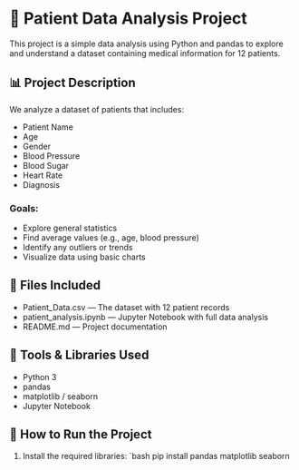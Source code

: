 # 🏥 Patient Data Analysis Project

This project is a simple data analysis using Python and pandas to explore and understand a dataset containing medical information for 12 patients.

## 📊 Project Description

We analyze a dataset of patients that includes:
- Patient Name
- Age
- Gender
- Blood Pressure
- Blood Sugar
- Heart Rate
- Diagnosis

### Goals:
- Explore general statistics
- Find average values (e.g., age, blood pressure)
- Identify any outliers or trends
- Visualize data using basic charts

## 📁 Files Included

- Patient_Data.csv — The dataset with 12 patient records
- patient_analysis.ipynb — Jupyter Notebook with full data analysis
- README.md — Project documentation

## 🧰 Tools & Libraries Used

- Python 3
- pandas
- matplotlib / seaborn
- Jupyter Notebook

## 🚀 How to Run the Project

1. Install the required libraries:
   `bash
   pip install pandas matplotlib seaborn
